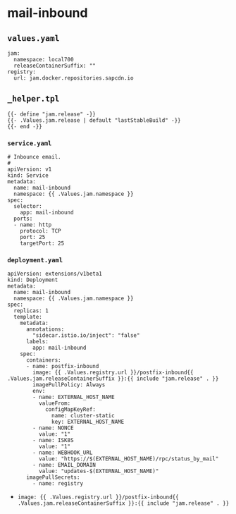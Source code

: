 # mail-inbound

## `values.yaml`

```
jam:
  namespace: local700
  releaseContainerSuffix: ""
registry:
  url: jam.docker.repositories.sapcdn.io
```


## `_helper.tpl`

```
{{- define "jam.release" -}}
{{- .Values.jam.release | default "lastStableBuild" -}}
{{- end -}}
```


### `service.yaml`

```
# Inbounce email.
#
apiVersion: v1
kind: Service
metadata:
  name: mail-inbound
  namespace: {{ .Values.jam.namespace }}
spec:
  selector:
    app: mail-inbound
  ports:
  - name: http
    protocol: TCP
    port: 25
    targetPort: 25
```

### `deployment.yaml`

```
apiVersion: extensions/v1beta1
kind: Deployment
metadata:
  name: mail-inbound
  namespace: {{ .Values.jam.namespace }}
spec:
  replicas: 1
  template:
    metadata:
      annotations:
        "sidecar.istio.io/inject": "false"
      labels:
        app: mail-inbound
    spec:
      containers:
      - name: postfix-inbound
        image: {{ .Values.registry.url }}/postfix-inbound{{ .Values.jam.releaseContainerSuffix }}:{{ include "jam.release" . }}
        imagePullPolicy: Always
        env:
        - name: EXTERNAL_HOST_NAME
          valueFrom:
            configMapKeyRef:
              name: cluster-static
              key: EXTERNAL_HOST_NAME
        - name: NONCE
          value: "1"
        - name: ISK8S
          value: "1"
        - name: WEBHOOK_URL
          value: "https://$(EXTERNAL_HOST_NAME)/rpc/status_by_mail"
        - name: EMAIL_DOMAIN
          value: "updates-$(EXTERNAL_HOST_NAME)"
      imagePullSecrets:
        - name: registry
```

* `image: {{ .Values.registry.url }}/postfix-inbound{{ .Values.jam.releaseContainerSuffix }}:{{ include "jam.release" . }}`


